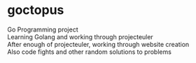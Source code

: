 # goctopus

Go Programming project  
Learning Golang and working through projecteuler  
After enough of projecteuler, working through website creation  
Also code fights and other random solutions to problems
